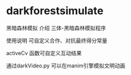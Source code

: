 # darkforestsimulate
黑暗森林模拟
介绍
三体-黑暗森林模拟程序

使用说明
可自定义合作、对抗最终得分常量

activeCv 函数可自定义互动结果

通过darkVideo.py 可以在manim引擎模拟文明动画
